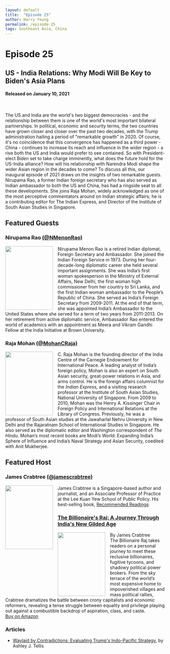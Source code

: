 ```yaml
---
layout: default
title:  "Episode 25"
author: Harry Yeung
permalink: /episode-25
tags: Southeast Asia, China
---
```


<head>
  <meta name="twitter:card" content="summary" />
  <meta name="twitter:site" content="@AsiaMattersPod" />
  <meta name="twitter:title" content="Episode 25 | US-India Relations: Why Modi Will Be Key to Biden's Asia Plans" />
  <meta name="twitter:description" content="The US and India are the world's two biggest democracies - and the relationship between them is one  of the world's most important bilateral partnerships. In political, economic and security terms, the two countries have grown closer and closer over the past two decades, with the Trump administration hailing a period of" />
  <meta name="twitter:image" content="https://user-images.githubusercontent.com/67763587/97117453-1b73b880-16c1-11eb-8dfb-30e8781bf66c.png" />
</head>

# Episode 25
## US - India Relations: Why Modi Will Be Key to Biden's Asia Plans
#### Released on January 10, 2021

<div id="buzzsprout-player-7209880"></div>
<script src="https://www.buzzsprout.com/699187/7209880-us-india-relations-why-modi-will-be-key-to-biden-s-asia-plans.js?container_id=buzzsprout-player-7209880&player=small" type="text/javascript" charset="utf-8"></script>
<br>

The US and India are the world's two biggest democracies - and the relationship between them is one  of the world's most important bilateral partnerships. In political, economic and security terms, the two countries have grown closer and closer over the past two decades, with the Trump administration hailing a period of "remarkable growth" in 2020. Of course, it's no coincidence that this convergence has happened as a third power - China - continues to increase its reach and influence in the wider region - a rise both the US and India would prefer to see contained. So with President-elect Biden set to take charge imminently, what does the future hold for the US-India alliance? How will his relationship with Narendra Modi shape the wider Asian region in the decades to come? To discuss all this, our inaugural episode of 2021 draws on the insights of two remarkable guests. Nirupama Rao, a former Indian foreign secretary who has also served as Indian ambassador to both the US and China, has had a ringside seat to all these developments. She joins Raja Mohan, widely acknowledged as one of the most perceptive commentators around on Indian strategic affairs; he is a contributing editor for The Indian Express, and Director of the Institute of South Asian Studies in Singapore.

## Featured Guests

### Nirupama Rao [(@NMenonRao)](https://twitter.com/NMenonRao)

<img src="https://user-images.githubusercontent.com/67763587/104214890-e7b94c80-53ec-11eb-916f-97e7e3177377.png"
  style="width:150px;height:200px;margin-right:15px;"
  align="left" />
  <p>Nirupama Menon Rao is a retired Indian diplomat, Foreign Secretary and Ambassador. She  joined the Indian Foreign Service in 1973. During her four-decade-long diplomatic career she held several important assignments. She was India’s first woman spokesperson in the Ministry of External Affairs, New Delhi, the first woman high commissioner from her country to Sri Lanka, and the first Indian woman ambassador to the People’s Republic of China. She served as India’s Foreign Secretary from 2009-2011. At the end of that term, she was appointed India’s Ambassador to the United States where she served for a term of two years from 2011-2013. On her retirement from active diplomatic service, Ambassador Rao entered the world of academics with an appointment as Meera and Vikram Gandhi Fellow at the India Initiative at Brown University.</p>

### Raja Mohan [(@MohanCRaja)](https://twitter.com/MohanCRaja)

<img src="https://user-images.githubusercontent.com/67763587/104215298-6b733900-53ed-11eb-83e0-2db08b9637c6.png"
  style="width:150px;height:200px;margin-right:15px;"
  align="left" />
  <p>C. Raja Mohan is the founding director of the India Centre of the Carnegie Endowment for International Peace. A leading analyst of India’s foreign policy, Mohan is also an expert on South Asian security, great-power relations in Asia, and arms control. He is the foreign affairs columnist for the <i>Indian Express</i>, and a visiting research professor at the Institute of South Asian Studies, National University of Singapore. From 2009 to 2010, Mohan was the Henry A. Kissinger Chair in Foreign Policy and International Relations at the Library of Congress. Previously, he was a professor of South Asian studies at the Jawaharlal Nehru University in New Delhi and the Rajaratnam School of International Studies in Singapore. He also served as the diplomatic editor and Washington correspondent of <i>The Hindu</i>. Mohan’s most recent books are Modi’s World: Expanding India’s Sphere of Influence and India’s Naval Strategy and Asian Security, coedited with Anit Mukherjee.</p>

## Featured Host

### James Crabtree [(@jamescrabtree)](https://twitter.com/jamescrabtree)

<img src="https://user-images.githubusercontent.com/67763587/104215675-f7856080-53ed-11eb-8695-451900e64193.png"
  style="width:150px;height:200px;margin-right:15px;"
  align="left" />
  <p>James Crabtree is a Singapore-based author and journalist, and an Associate Professor of Practice at the Lee Kuan Yew School of Public Policy. His best-selling book, <a href="https://amzn.to/2LuJcTs><i>The Billionaire Raj: A Journey Through India’s New Gilded Age</i></a>, was released in mid-2018. It was short-listed for the FT / McKinsey book of the year. Prior to academia, James worked for the Financial Times, most recently leading coverage of Indian business as Mumbai bureau chief, between 2011 and 2016. He is now a columnist for Nikkei Asian Review, and also a non-resident fellow at the Asia-Pacific programme at Chatham House. Before joining the FT, James was a senior editor at Prospect, Britain’s leading monthly magazine of politics and ideas. Prior to journalism, James was a senior policy advisor in the UK Prime Minister’s Strategy Unit under Prime Ministers Tony Blair and Gordon Brown. He has worked for various think tanks in London and Washington DC, and spent a number of years living in America, initially as a Fulbright Scholar at Harvard’s Kennedy School of Government.</p>

## Recommended Readings

### [The Billionaire's Raj: A Journey Through India's New Gilded Age](https://amzn.to/2LuJcTs)

<a href="https://amzn.to/2LuJcTs">
<img src="https://user-images.githubusercontent.com/67763587/104380593-17954c80-54e0-11eb-9c5f-46f88c3f0792.png"
  style="width:150px;height:200px;margin-right:15px;"
  align="left" /> </a>
  By James Crabtree
  <br> The Billionaire Raj takes readers on a personal journey to meet these reclusive billionaires, fugitive tycoons, and shadowy political power brokers. From the sky terrace of the world’s most expensive home to impoverished villages and mass political rallies, Crabtree dramatizes the battle between crony capitalists and economic reformers, revealing a tense struggle between equality and privilege playing out against a combustible backdrop of aspiration, class, and caste.
  <br> <a href="https://amzn.to/2LuJcTs">Buy on Amazon</a>

### Articles

- [Waylaid by Contradictions: Evaluating Trump's Indo-Pacific Strategy](https://cpb-us-e1.wpmucdn.com/blogs.gwu.edu/dist/1/2181/files/2020/12/Tellis_TWQ_43-4.pdf), by Ashley J. Tellis
